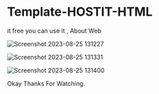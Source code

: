 # Template-HOSTIT-HTML
it free you can use it ,
About Web

![Screenshot 2023-08-25 131227](https://github.com/ThienObito/Template-HOSTIT-HTML/assets/93480106/5d285337-e671-4c03-b070-dd8490cd6aa6)

![Screenshot 2023-08-25 131331](https://github.com/ThienObito/Template-HOSTIT-HTML/assets/93480106/404610cb-dbd9-4b9d-bc82-11cacede9937)

![Screenshot 2023-08-25 131400](https://github.com/ThienObito/Template-HOSTIT-HTML/assets/93480106/9a347045-e0a8-4efb-b97f-75fdd1b1b823)

Okay Thanks For Watching.

